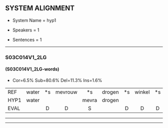 
## SYSTEM ALIGNMENT

- System Name = hyp1

- Speakers = 1

- Sentences = 1

---

### S03C014V1_2LG

#### (S03C014V1_2LG-words)

- Cor=6.5%	Sub=80.6%	Del=11.3%	Ins=1.6%

|  |  |  |  |  |  |  |  |  |  |  |  |  |  |  |  |  |  |  |  |  |  |  |  |  |  |  |  |  |  |  |  |  |  |  |  |  |  |  |  |  |  |  |  |  |  |  |  |  |  |  |  |  |  |  |  |  |  |  |  |  |  |  |
|:--- |:---:|:---:|:---:|:---:|:---:|:---:|:---:|:---:|:---:|:---:|:---:|:---:|:---:|:---:|:---:|:---:|:---:|:---:|:---:|:---:|:---:|:---:|:---:|:---:|:---:|:---:|:---:|:---:|:---:|:---:|:---:|:---:|:---:|:---:|:---:|:---:|:---:|:---:|:---:|:---:|:---:|:---:|:---:|:---:|:---:|:---:|:---:|:---:|:---:|:---:|:---:|:---:|:---:|:---:|:---:|:---:|:---:|:---:|:---:|:---:|:---:|:---:|
| REF | water | *s | mevrouw | *s | drogen | *s | winkel | *s | auto | *s | schouders | verhaal | koning | moeilijk | *s | * | speelplaats | *s | drinken | *s | hoofdpijn | *s | regen | vliegtuig | *s | stoppen |  | opnieuw | gooien | sneeuwen | moeder | *s | liedje | *s | potlood | *s | fietsbel | *s | vinger | *s | dichtbij | meisje | *s | muziek | waarom | scheuren | *s | lawaai | * | zwemmen | zwemmen | *s | vuurwerk | appel | *s | kussen | * | eerste | kleuren | voetbal | vlinder | *s |
| HYP1 | water |  |  | mevra | drogen |  |  |  |  | went | a | uta | sgan | ou | dars | vergaan | kmoeilijk | wat | pelpet | brilkan | uft | an | vijgen | vliegtuig |  | stoppen | opieeuw | gaen | neeen | mo | ar | leet | ja | patlat | fetspel | finar | dis | u | aa | chauffeur | chauffer | ne | veq | daron | scheren | label | a | zinen | evberk | apel | kona | ko | kirnes | en | eersta | cyrcus | vifkif | klaren | oe | bel | leen | daar |
| EVAL |  | D | D | S |  | D | D | D | D | S | S | S | S | S | S | S | S | S | S | S | S | S | S |  | D |  | I | S | S | S | S | S | S | S | S | S | S | S | S | S | S | S | S | S | S | S | S | S | S | S | S | S | S | S | S | S | S | S | S | S | S | S |
---

---
